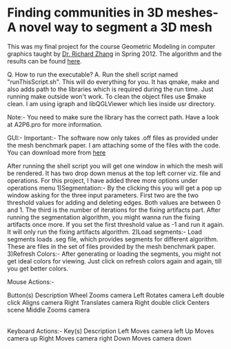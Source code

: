 Finding communities in 3D meshes- A novel way to segment a 3D mesh
==================================================================
This was my final project for the course Geometric Modeling in computer graphics taught by [Dr. Richard Zhang](http://www.cs.sfu.ca/~haoz/) in Spring 2012. The algorithm and the results can be found [here](http://dl.dropbox.com/u/15298710/GeometricModeling.pdf).

Q. How to run the executable? 
A. Run the shell script named "runThisScript.sh". This will do everything for you. It has qmake, make and also adds path to the libraries which is required during the run time. Just running make outside won't work. To clean the object files use $make clean. I am using igraph and libQGLViewer which lies inside usr directory. 

Note:- You need to make sure the library has the correct path. Have a look at A2P6.pro for more information. 


GUI:- 
Important:- 
The software now only takes .off files as provided under the mesh benchmark paper. I am attaching some of the files with the code. You can download more from [here](http://segeval.cs.princeton.edu/public/Download/off.zip) 

After running the shell script you will get one window in which the mesh will be rendered. It has two drop down menus at the top left corner viz. file and operations. For this project, I have added three more options under  
operations menu
1)Segmentation:- By the clicking this you will get a pop up window asking for the three input parameters. First two are the two threshold values for adding and deleting edges. Both values are between 0 and 1. 
The third is the number of iterations for the fixing artifacts part. 
After running the segmentation algorithm, you might wanna run the fixing artifacts once more. If you set the first threshold value as -1 and run it again. It will only run the fixing artifacts algorithm. 
2)Load segments:- Load segments loads .seg file, which provides segments for different algorithm. These are files in the set of files provided by the mesh benchmark paper. 
3)Refresh Colors:- After generating or loading the segments, you might not get ideal colors for viewing. Just click on refresh colors again and again, till you get better colors. 


Mouse Actions:- 
<table>
<tr>
Button(s)            Description 
</tr>
<tr>
Wheel                Zooms camera 
</tr>
<tr>
Left                 Rotates camera 
</tr>
<tr>
Left double click    Aligns camera 
</tr>
<tr>
Right                Translates camera 
</tr>
<tr>
Right double click   Centers scene 
</tr>
<tr>
Middle               Zooms camera 
</tr>
</table>
Keyboard Actions:- 
<table>
<tr>
Key(s)               Description 
</tr>
<tr>
Left                 Moves camera left 
</tr>
<tr>
Up                   Moves camera up 
</tr>
<tr>
Right                Moves camera right 
</tr>
<tr>
Down                 Moves camera down 
</tr>
</table>


